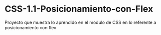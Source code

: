 # CSS-1.1-Posicionamiento-con-Flex
 Proyecto que muestra lo aprendido en el modulo de CSS en lo referente a posicionamiento con flex
